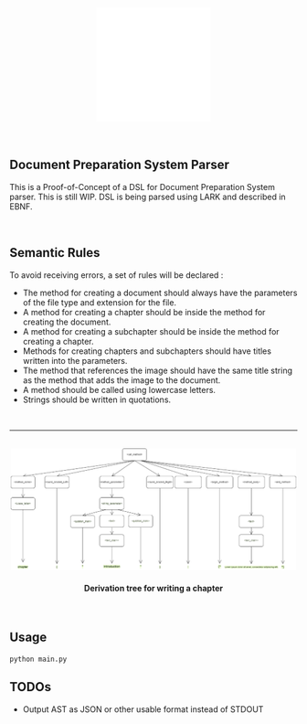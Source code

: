 <p align="center">
  <a>
    <img src=img_resources/lark_logo.png alt="Logo" width="200" height="200">
  </a>
</p>

</br>

## Document Preparation System Parser

This is a Proof-of-Concept of a DSL for Document Preparation System parser. This is still WIP. DSL is being parsed using LARK and described in EBNF.

</br>

## Semantic Rules

To avoid receiving errors, a set of rules will be declared : 
* The method for creating a document should always have the parameters of the file type and extension for the file.
* A method for creating a chapter should be inside the method for creating the document.
* A method for creating a subchapter should be inside the method for creating a chapter.
* Methods for creating chapters and subchapters should have titles written into the parameters.
* The method that references the image should have the same title string as the method that adds the image to the document.
* A method should be called using lowercase letters.
* Strings should be written in quotations.

</br>

***

</br>

<center><img src="img_resources/derivation_tree_1.png" width=500>
</center>

<div align="center">
    <h4>Derivation tree for writing a chapter</h4>
    <br />
</div>

## Usage

```
python main.py
```

## TODOs

* Output AST as JSON or other usable format instead of STDOUT